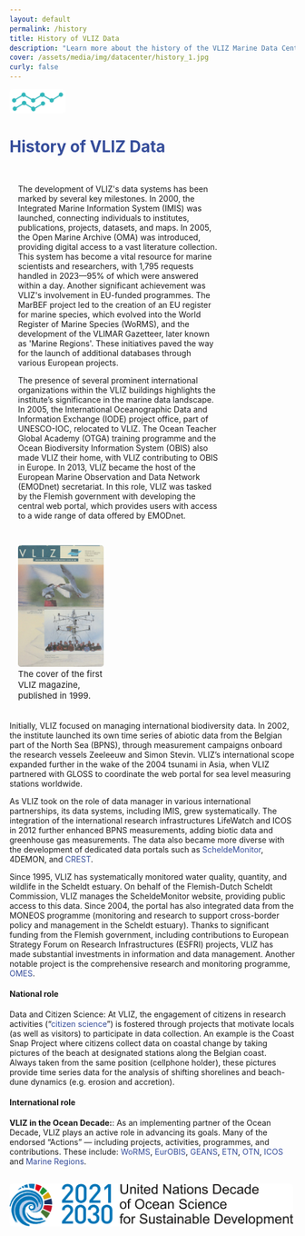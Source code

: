 ```yaml
---
layout: default
permalink: /history
title: History of VLIZ Data
description: "Learn more about the history of the VLIZ Marine Data Centre!"
cover: /assets/media/img/datacenter/history_1.jpg
curly: false
---
```


<img width="99" src="/assets/media/img/content/datavlizlogo_01.png" alt="vliz image" width="150">
<style>
    h1, h2, h3 {
        color: #354d9b; /* Adjust heading color */
    }
    .row {
        display: flex;
        flex-wrap: wrap;
        margin: 20px 0;
    }
    .col-md-7, .col-md-5 {
        padding: 15px;
    }
    .col-md-7 {
        flex: 0 0 70%;
    }
    .col-md-5 {
        flex: 0 0 30%;
    }
    img {
        max-width: 100%;
        height: auto;
        border-radius: 5px;
    }
    a {
        color: #354d9b; /* Link color */
        text-decoration: none;
    }
    a:hover {
        text-decoration: underline;
    }
    .button {
        display: inline-block;
        padding: 12px 24px;
        margin: 10px 0;
        font-size: 18px;
        text-align: center;
        text-decoration: none;
        color: #fff;
        background-color: #354d9b; /* Button color */
        border: none;
        border-radius: 5px;
        transition: background-color 0.3s, transform 0.2s;
    }
    .button:hover {
        background-color: #2c3e50; /* Darker shade on hover */
        transform: translateY(-2px);
    }
</style>
<h1><a href="https://www.vliz.be/en/marine-data">History of VLIZ Data</a></h1>
<div class="row">
    <div class="col-md-7">
        <p>The development of VLIZ's data systems has been marked by several key milestones. 
        In 2000, the Integrated Marine Information System (IMIS) was launched, connecting individuals to institutes, publications, projects, datasets, and maps. 
        In 2005, the Open Marine Archive (OMA) was introduced, providing digital access to a vast literature collection. This system has become a vital resource for marine scientists and researchers, with 1,795 requests handled in 2023—95% of which were answered within a day. Another significant achievement was VLIZ's involvement in EU-funded programmes. The MarBEF project led to the creation of an EU register for marine species, which evolved into the World Register of Marine Species (WoRMS), and the development of the VLIMAR Gazetteer, later known as 'Marine Regions'. These initiatives paved the way for the launch of additional databases through various European projects.
        <p>The presence of several prominent international organizations within the VLIZ buildings highlights the institute’s significance in the marine data landscape. In 2005, the International Oceanographic Data and Information Exchange (IODE) project office, part of UNESCO-IOC, relocated to VLIZ. The Ocean Teacher Global Academy (OTGA) training programme and the Ocean Biodiversity Information System (OBIS) also made VLIZ their home, with VLIZ contributing to OBIS in Europe. In 2013, VLIZ became the host of the European Marine Observation and Data Network (EMODnet) secretariat. In this role, VLIZ was tasked by the Flemish government with developing the central web portal, which provides users with access to a wide range of data offered by EMODnet.</p>
    
         
 </p>
    </div>
    <div class="col-md-5">
        <img src="assets/media/img/datacenter/history.png" alt="History Image">
         <span style="font-size: 15px;">The cover of the first VLIZ magazine, published in 1999.</span>
</div>
</div>

<p>Initially, VLIZ focused on managing international biodiversity data. In 2002, the institute launched its own time series of abiotic data from the Belgian part of the North Sea (BPNS), through measurement campaigns onboard the research vessels Zeeleeuw and Simon Stevin. VLIZ’s international scope expanded further in the wake of the 2004 tsunami in Asia, when VLIZ partnered with GLOSS to coordinate the web portal for sea level measuring stations worldwide.

As VLIZ took on the role of data manager in various international partnerships, its data systems, including IMIS, grew systematically. The integration of the international research infrastructures LifeWatch and ICOS in 2012 further enhanced BPNS measurements, adding biotic data and greenhouse gas measurements. The data also became more diverse with the development of dedicated data portals such as <a href="https://www.scheldemonitor.be/nl">ScheldeMonitor</a>, 4DEMON, and <a href="https://www.vliz.be/projects/crestproject/nl/home-2.html">CREST</a>.

Since 1995, VLIZ has systematically monitored water quality, quantity, and wildlife in the Scheldt estuary. On behalf of the Flemish-Dutch Scheldt Commission, VLIZ manages the ScheldeMonitor website, providing public access to this data. Since 2004, the portal has also integrated data from the MONEOS programme (monitoring and research to support cross-border policy and management in the Scheldt estuary). Thanks to significant funding from the Flemish government, including contributions to European Strategy Forum on Research Infrastructures (ESFRI) projects, VLIZ has made substantial investments in information and data management. Another notable project is the comprehensive research and monitoring programme, <a href="https://www.omes-monitoring.be/nl">OMES</a>.</p>

<h4>National role</h4>
<p>Data and Citizen Science: At VLIZ, the engagement of citizens in research activities (“<a href="https://www.vliz.be/en/what-we-do/ocean-literacy/citizen-science">citizen science</a>”) is fostered through projects that motivate locals (as well as visitors) to participate in data collection. An example is the Coast Snap Project where citizens collect data on coastal change by taking pictures of the beach at designated stations along the Belgian coast. Always taken from the same position (cellphone holder), these pictures provide time series data for the analysis of shifting shorelines and beach-dune dynamics (e.g. erosion and accretion).</p>

<h4>International role</h4>
<p><strong>VLIZ in the Ocean Decade:</strong>: As an implementing partner of the Ocean Decade, VLIZ plays an active role in advancing its goals. Many of the endorsed “Actions” — including projects, activities, programmes, and contributions. These include: <a href="https://www.marinespecies.org/">WoRMS</a>, <a href="https://www.eurobis.org/">EurOBIS</a>, <a href="https://northsearegion.eu/geans/">GEANS</a>, <a href="https://www.europeantrackingnetwork.org/en">ETN</a>, <a href="https://oceantrackingnetwork.org/">OTN</a>, <a href="https://www.icos-cp.eu/">ICOS</a> and <a href="https://www.marineregions.org/" mia-extra-properties="nochange">Marine Regions</a>.</p>
<br>
<img src="/assets/media/img/datacenter/UNdecade.png" alt="UN Decade Logo" width="500">
